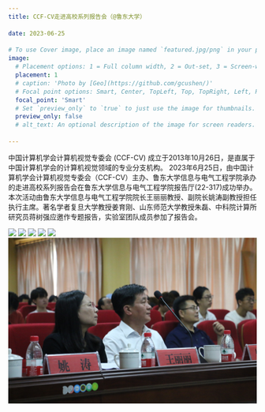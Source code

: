 ```yaml
---
title: CCF-CV走进高校系列报告会（@鲁东大学）

date: 2023-06-25

# To use Cover image, place an image named `featured.jpg/png` in your page's folder.
image:
  # Placement options: 1 = Full column width, 2 = Out-set, 3 = Screen-width
  placement: 1
  # caption: 'Photo by [Geo](https://github.com/gcushen/)'
  # Focal point options: Smart, Center, TopLeft, Top, TopRight, Left, Right, BottomLeft, Bottom, BottomRight
  focal_point: 'Smart'
  # Set `preview_only` to `true` to just use the image for thumbnails.
  preview_only: false
  # alt_text: An optional description of the image for screen readers.

---
```

中国计算机学会计算机视觉专委会 (CCF-CV) 成立于2013年10月26日，是直属于中国计算机学会的计算机视觉领域的专业分支机构。
2023年6月25日，由中国计算机学会计算机视觉专委会（CCF-CV）主办、鲁东大学信息与电气工程学院承办的走进高校系列报告会在鲁东大学信息与电气工程学院报告厅(22-317)成功举办。本次活动由鲁东大学信息与电气工程学院院长王丽丽教授、副院长姚涛副教授担任执行主席。著名学者复旦大学教授姜育刚、山东师范大学教授朱磊、中科院计算所研究员蒋树强应邀作专题报告，实验室团队成员参加了报告会。


![](images/DSC_6526.JPG) 
![](images/DSC_6530.JPG) 
![](images/DSC_6598.JPG) 
![](images/DSC_6539.JPG)
![](images/DSC_6634.JPG) 
![](images/IMG_8843.JPG)